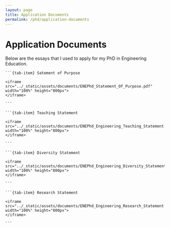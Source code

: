 ```yaml
---
layout: page
title: Application Documents
permalink: /phd/application-documents
---
```


# Application Documents

Below are the essays that I used to apply for my PhD in Engineering Education.
````{tab-set}
```{tab-item} Satement of Purpose

<iframe src="../_static/assets/documents/ENEPhd_Statement_Of_Purpose.pdf" width="100%" height="800px">
</iframe>

```

```{tab-item} Teaching Statement

<iframe src="../_static/assets/documents/ENEPhd_Engineering_Teaching_Statement.pdf" width="100%" height="800px">
</iframe>

```

```{tab-item} Diversity Statement

<iframe src="../_static/assets/documents/ENEPhd_Engineering_Diversity_Statement.pdf" width="100%" height="800px">
</iframe>

```

```{tab-item} Research Statement

<iframe src="../_static/assets/documents/ENEPhd_Engineering_Research_Statement.pdf" width="100%" height="800px">
</iframe>

```
````
